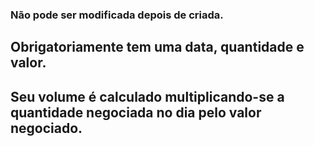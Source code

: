 ### Não pode ser modificada depois de criada.
## Obrigatoriamente tem uma data, quantidade e valor.
## Seu volume é calculado multiplicando-se a quantidade negociada no dia pelo valor negociado.